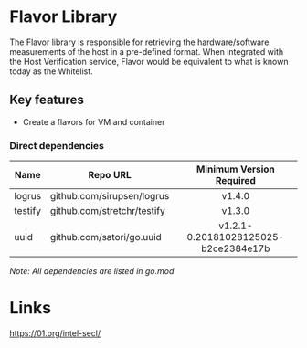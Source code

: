 # Flavor Library

The Flavor library is responsible for retrieving the hardware/software measurements of the host in a pre-defined format. 
When integrated with the Host Verification service, Flavor would be equivalent to what is known today as the Whitelist.

## Key features
- Create a flavors for VM and container

### Direct dependencies

| Name                  | Repo URL                        | Minimum Version Required              |
| ----------------------| --------------------------------| :------------------------------------:|
| logrus                | github.com/sirupsen/logrus      | v1.4.0                                |
| testify               | github.com/stretchr/testify     | v1.3.0                                |
| uuid                  | github.com/satori/go.uuid       | v1.2.1-0.20181028125025-b2ce2384e17b  |

*Note: All dependencies are listed in go.mod*

# Links
https://01.org/intel-secl/
